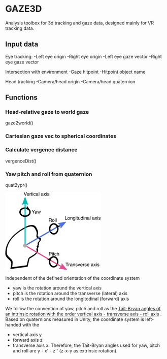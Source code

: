 # GAZE3D
Analysis toolbox for 3d tracking and gaze data, designed mainly for VR tracking data.

## Input data

Eye tracking:
-Left eye origin
-Right eye origin
-Left eye gaze vector
-Right eye gaze vector

Intersection with environment
-Gaze hitpoint
-Hitpoint object name

Head tracking
-Camera/head origin
-Camera/head quaternion




## Functions
### Head-relative gaze to world gaze
gaze2world()
### Cartesian gaze vec to spherical coordinates
### Calculate vergence distance
vergenceDist()
### Yaw pitch and roll from quaternion
quat2ypr()

<img src="/docs/yaw_pitch_roll.png" width="300">

Independent of the defined orientation of the coordinate system
- yaw is the rotation around the vertical axis
- pitch is the rotation around the transverse (lateral) axis
- roll is the rotation around the longitodinal (forward) axis

We follow the convention of yaw, pitch and roll as the [Tait-Bryan angles of an intrinsic rotation with the order vertical axis - transverse axis - roll axis](https://www.mauriciopoppe.com/notes/computer-graphics/transformation-matrices/rotation/euler-angles/)
. Based on quaternions measured in Unity, the coordinate system is left-handed with the
- vertical axis y
- forward axis z
- transverse axis x.
Therefore, the Tait-Bryan angles used for yaw, pitch and roll are y - x' - z'' (z-x-y as extrinsic rotation).
